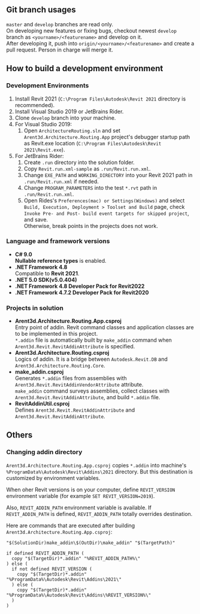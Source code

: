 ## Git branch usages

`master` and `develop` branches are read only.  
On developing new features or fixing bugs, checkout newest `develop` branch as `<yourname>/<featurename>` and develop on it.  
After developing it, push into `origin/<yourname>/<featurename>` and create a pull request. Person in charge will merge it.

## How to build a development environment

### Development Environments

1. Install Revit 2021 (`C:\Program Files\Autodesk\Revit 2021` directory is recommended).
1. Install Visual Studio 2019 or JetBrains Rider.
1. Clone `develop` branch into your machine.
1. For Visual Studio 2019:
	1. Open `ArchitectureRouting.sln` and set `Arent3d.Architecture.Routing.App` project's debugger startup path as Revit.exe location (`C:\Program Files\Autodesk\Revit 2021\Revit.exe`).
1. For JetBrains Rider:
	1. Create `.run` directory into the solution folder.
	1. Copy `Revit.run.xml-sample` as `.run/Revit.run.xml`.
	1. Change `EXE_PATH` and `WORKING_DIRECTORY` into your Revit 2021 path in `.run/Revit.run.xml` if needed.
	1. Change `PROGRAM_PARAMETERS` into the test `*.rvt` path in `.run/Revit.run.xml`.
	1. Open Rides's `Preferences(mac) or Settings(Windows)` and select `Build, Execution, Deployment > Toolset and Build` page, check `Invoke Pre- and Post- build event targets for skipped project`, and save.  
		Otherwise, break points in the projects does not work.

### Language and framework versions

- **C# 9.0**  
	**Nullable reference types** is enabled.
- **.NET Framework 4.8**  
	Compatible to **Revit 2021**.
- **.NET 5.0 SDK(v5.0.404)** 
- **.NET Framework 4.8 Developer Pack for Revit2022** 
- **.NET Framework 4.7.2 Developer Pack for Revit2020** 

### Projects in solution

- **Arent3d.Architecture.Routing.App.csproj**  
	Entry point of addin. Revit command classes and application classes are to be implemented in this project.  
	`*.addin` file is automatically built by `make_addin` command when `Arent3d.Revit.RevitAddinAttribute` is specified.  
- **Arent3d.Architecture.Routing.csproj**  
	Logics of addin. It is a bridge between `Autodesk.Revit.DB` and `Arent3d.Architecture.Routing.Core`.
- **make_addin.csproj**  
	Generates `*.addin` files from assemblies with `Arent3d.Revit.RevitAddinVendorAttribute` attribute.  
	`make_addin` command surveys assemblies, collect classes with `Arent3d.Revit.RevitAddinAttribute`, and build `*.addin` file.
- **RevitAddinUtil.csproj**  
	Defines `Arent3d.Revit.RevitAddinAttribute` and `Arent3d.Revit.RevitAddinAttribute`.

## Others

### Changing addin directory

`Arent3d.Architecture.Routing.App.csproj` copies `*.addin` into machine's `%ProgramData%\Autodesk\Revit\Addins\2021` directory. But this destination is customized by environment variables.

When oher Revit versions is on your computer, define `REVIT_VERSION` environment variable (for example `SET REVIT_VERSION=2019`).  

Also, `REVIT_ADDIN_PATH` environment variable is available. If `REVIT_ADDIN_PATH` is defined, `REVIT_ADDIN_PATH` totally overrides destination.

Here are commands that are executed after building `Arent3d.Architecture.Routing.App.csproj`:

```
"$(SolutionDir)make_addin\$(OutDir)\make_addin" "$(TargetPath)"

if defined REVIT_ADDIN_PATH (
  copy "$(TargetDir)*.addin" "%REVIT_ADDIN_PATH%\"
) else (
  if not defined REVIT_VERSION (
    copy "$(TargetDir)*.addin" "%ProgramData%\Autodesk\Revit\Addins\2021\"
  ) else (
    copy "$(TargetDir)*.addin" "%ProgramData%\Autodesk\Revit\Addins\%REVIT_VERSION%\"
  )
)
```
